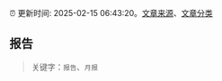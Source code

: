 :alarm_clock: 更新时间: 2025-02-15 06:43:20。[文章来源](/README.md)、[文章分类](/TAGS.md)

## 报告


> 关键字：`报告`、`月报`



